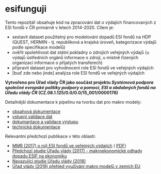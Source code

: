 esifunguji
================

<!-- README.md is generated from README.Rmd. Please edit that file -->
<!-- badges: start -->
<!-- badges: end -->

Tento repozitář obsahuje kód na zpracování dat o výdajích financovaných
z ESI fondů v ČR primárně v letech 2014-2020. Cílem je:

-   sestavit dataset použitelný pro modelování dopadů ESI fondů na HDP
    (QUEST, HERMIN - tj. republiková a krajská úroveň, kategorizace
    výdajů podle specifikace modelů)
-   ověřit spolehlivost dat státní pokladny o zdrojích veřejných výdajů
    (u výdajů ústředních orgánů informace o zdroji, u místně řízených
    organizací informace o přijatých transferech)
-   připravit dataset pro vyhodnocení role ESI fondů ve veřejných
    výdajích
-   \[buď zde nebo jinde\] analýza role ESI fondů ve veřejných výdajích

**Vytvořeno pro Úřad vlády ČR jako součást projektu *Systémová podpora
společné evropské politiky podpory a pomoci, ESI a obdobných fondů na
Úřadu vlády ČR* (CZ.08.1.125/0.0/0.0/15_001/0000176)**

Detailnější dokumentace k pipelinu na tvorbu dat pro makro modely:

-   [obsahová dokumentace](s_doc.html)
-   [vstupní validace dat](s_inputchecks.html)
-   [dokumantace a validace výstupu](s_output.html)
-   [technická dokumentace](dev.html)

Relevantní předchozí publikace v této oblasti:

-   [MMR (2017) o roli ESI fondů ve veřejných
    výdajích](https://dotaceeu.cz/cs/evropske-fondy-v-cr/narodni-organ-pro-koordinaci/evaluace/knihovna-evaluaci/verejne-vydaje-a-fondy-eu-2007%e2%80%932015)
    (
    [PDF](https://dotaceeu.cz/Dotace/media/SF/NOK/Evaluace/Evalua%c4%8dn%c3%ad%20knihovna/2017/Adicionalita/Verejne-vydaje-a-fondy-EU-final-public_1.pdf))
-   [Předchozí studie Úřadu vlády (2017) - makroekonomické odhady dopadu
    ESIF na
    ekonomiku](https://www.vlada.cz/assets/evropske-zalezitosti/analyzy-EU/171204_Dopad_ESI_fondu_na_hospodarsky_rust_CR_final.pdf)
-   [Navazující studie Úřadu
    vlády (2018)](https://www.vlada.cz/assets/evropske-zalezitosti/analyzy-EU/Dopad-ESI-fondu-na-hospodarstvi-CR.pdf)
-   [Úřad vlády (2019) přehled využívání makro modelů v zemích
    EU](https://www.vlada.cz/assets/evropske-zalezitosti/aktualne/Vyuzivani-makroevaluaci-a-makroekonomickych-modelu-clenskymi-staty-EU.pdf)
